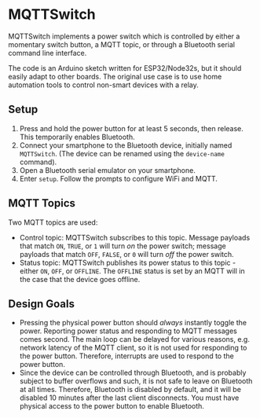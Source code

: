 # MQTTSwitch

MQTTSwitch implements a power switch which is controlled by either a momentary
switch button, a MQTT topic, or through a Bluetooth serial command line
interface.

The code is an Arduino sketch written for ESP32/Node32s, but it should easily
adapt to other boards. The original use case is to use home automation tools
to control non-smart devices with a relay.

## Setup

1. Press and hold the power button for at least 5 seconds, then release. This
   temporarily enables Bluetooth.
2. Connect your smartphone to the Bluetooth device, initially named
   `MQTTSwitch`. (The device can be renamed using the `device-name` command).
3. Open a Bluetooth serial emulator on your smartphone.
4. Enter `setup`. Follow the prompts to configure WiFi and MQTT.

## MQTT Topics

Two MQTT topics are used:

* Control topic: MQTTSwitch subscribes to this topic. Message payloads that
  match `ON`, `TRUE`, or `1` will turn *on* the power switch; message payloads
  that match `OFF`, `FALSE`, or `0` will turn *off* the power switch.
* Status topic: MQTTSwitch publishes its power status to this topic - either
  `ON`, `OFF`, or `OFFLINE`. The `OFFLINE` status is set by an MQTT will in
  the case that the device goes offline.

## Design Goals

* Pressing the physical power button should *always* instantly toggle the
  power. Reporting power status and responding to MQTT messages comes second.
  The main loop can be delayed for various reasons, e.g. network latency of
  the MQTT client, so it is not used for responding to the power button.
  Therefore, interrupts are used to respond to the power button.
* Since the device can be controlled through Bluetooth, and is probably
  subject to buffer overflows and such, it is not safe to leave on Bluetooth
  at all times. Therefore, Bluetooth is disabled by default, and it will be
  disabled 10 minutes after the last client disconnects. You must have
  physical access to the power button to enable Bluetooth.
